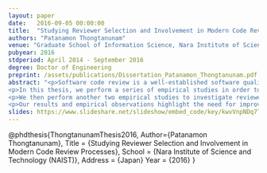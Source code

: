 ```yaml
---
layout: paper
date:   2016-09-05 00:00:00
title:  "Studying Reviewer Selection and Involvement in Modern Code Review Processes"
authors: "Patanamon Thongtanunam"
venue: "Graduate School of Information Science, Nara Institute of Science and Technology"
pubyear: 2016
stdperiod: April 2014 - September 2016
degree: Doctor of Engineering
preprint: /assets/publications/Dissertation_Patanamon_Thongtanunam.pdf
abstract: "<p>Software code review is a well-established software quality practice. During code review, team members examine each others' code changes in order to identify potential problems early in the development cycle. In a distributed development setting, code review in modern software organizations tends to converge on a lightweight variant called Modern Code Review (MCR). While enabling distributed reviews, MCR lacks mechanisms for ensuring a base level of review quality, which the formal software inspection of the past achieved through the careful review preparation and the formal review execution. Lax reviewing practices may creep into MCR processes, which can impact software quality. </p>
<p>In this thesis, we perform a series of empirical studies in order to better understand how teams can improve their reviewing practices in MCR processes. We first perform two empirical studies to investigate how reviewers should be selected. We observe that (1) the proportion of reviewers without an expertise of a module shares a strong, increasing relationship with the likelihood of that module having future defects; however, (2) it is often difficult selecting appropriate reviewers, which can slow down MCR processes. To address this problem, we propose RevFinder, a file location-based reviewer recommendation approach. Our empirical evaluation shows that RevFinder accurately recommends (within top 10 recommendation) an appropriate reviewer for 69%-86% of reviews.</p>
<p>We then perform another two empirical studies to investigate reviewer involvement in MCR process. We observe that (1) modules that will eventually have future defects or have been historically defective tend to be reviewed with less reviewer involvement than their clean counterparts and (2) past reviewer involvement tendencies are strong indicators of poor reviewer involvement. </p>
<p>Our results and empirical observations highlight the need for improved reviewing policies in an MCR context in order to mitigate the risk of having defects in software products. </p>"
slides: https://www.slideshare.net/slideshow/embed_code/key/kwvVnpNDq7TmkY
---
```

@phdthesis{ThongtanunamThesis2016,
	Author={Patanamon Thongtanunam},
	Title = {Studying Reviewer Selection and Involvement in Modern Code Review Processes},
	School = {Nara Institute of Science and Technology (NAIST)},
	Address = {Japan}
	Year = {2016}
}